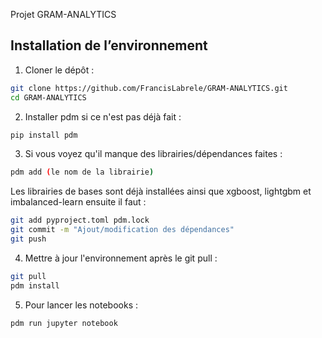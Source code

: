 Projet GRAM-ANALYTICS

## Installation de l’environnement

1. Cloner le dépôt :
```bash
git clone https://github.com/FrancisLabrele/GRAM-ANALYTICS.git
cd GRAM-ANALYTICS
```

2. Installer pdm si ce n'est pas déjà fait :
```bash
pip install pdm
```

3. Si vous voyez qu'il manque des librairies/dépendances faites :
```bash
pdm add (le nom de la librairie)
```
Les librairies de bases sont déjà installées ainsi que xgboost, lightgbm et imbalanced-learn
ensuite il faut : 
```bash
git add pyproject.toml pdm.lock
git commit -m "Ajout/modification des dépendances"
git push
```

4. Mettre à jour l'environnement après le git pull :
```bash
git pull
pdm install
```

5. Pour lancer les notebooks :
```bash
pdm run jupyter notebook
```
